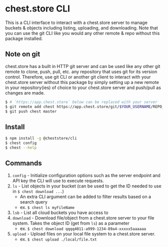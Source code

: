 # chest.store CLI

This is a CLI interface to interact with a chest.store server to manage buckets & objects
including listing, uploading, and downloading. Note that you can use the git CLI like
you would any other remote & repo without this package installed.

## Note on git

chest.store has a built in HTTP git server and can be used
like any other git remote to clone, push, pull, etc. any repository that uses git
for its version control. Therefore, use git CLI or another git client
to interact with your chest.store server without this package by simply setting up
a new remote in your repository(ies) of choice to your chest.store server and
push/pull as changes are made.

```sh
$ # `https://app.chest.store` below can be replaced with your server
$ git remote add chest https://app.chest.store/git/$YOUR_USERNAME/REPO_NAME
$ git push chest master
```

## Install

```sh
$ npm install -g @cheststore/cli
$ chest config
$ chest --help
```

## Commands

1. `config` - Initialize configuration options such as the server endpoint and API key the CLI will use to execute requests.
2. `ls` - List objects in your bucket (can be used to get the ID needed to use in `$ chest download ...`)
   - An extra CLI argument can be added to filter results based on a search query
   - ex. `$ chest ls myFileName`
3. `lsb` - List all cloud buckets you have access to
4. `download` - Download file/object from a chest.store server to your file system. Takes the object ID (get from `ls`) as a parameter
   - ex. `$ chest download qqqq4011-a999-1234-89a4-xxxxx5aaaaaa`
5. `upload` - Upload files on your local file system to a chest.store server.
   - ex. `$ chest upload ./local/file.txt`
